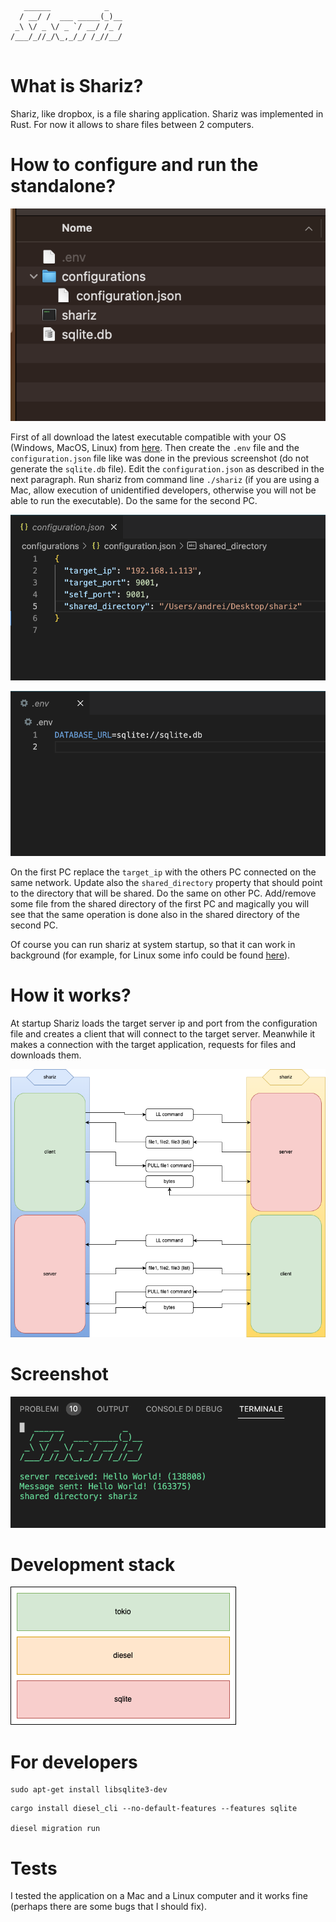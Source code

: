 ```
   ______            _   
  / __/ /  ___ _____(_)__
 _\ \/ _ \/ _ `/ __/ /_ /
/___/_//_/\_,_/_/ /_//__/
                         
```

# What is Shariz?
Shariz, like dropbox, is a file sharing application. Shariz was implemented in Rust. For now it allows to share files between 2 computers.

# How to configure and run the standalone?

![shariz configuration](images/struct.png)

 First of all download the latest executable compatible with your OS (Windows, MacOS, Linux) from [here](https://github.com/goto-eof/shariz/releases). Then create the `.env` file and the `configuration.json` file like was done in the previous screenshot (do not generate the `sqlite.db` file). Edit the `configuration.json` as described in the next paragraph. Run shariz from command line `./shariz` (if you are using a Mac, allow execution of unidentified developers, otherwise you will not be able to run the executable). Do the same for the second PC. 

![shariz configuration](images/configuration_file.png)

![shariz configuration](images/dot_env_file.png)

On the first PC replace the `target_ip` with the others PC connected on the same network. Update also the `shared_directory` property that should point to the directory that will be shared. Do the same on other PC. Add/remove some file from the shared directory of the first PC and magically you will see that the same operation is done also in the shared directory of the second PC.

Of course you can run shariz at system startup, so that it can work in background (for example, for Linux some info could be found [here](https://www.baeldung.com/linux/run-script-on-startup)).

# How it works?
At startup Shariz loads the target server ip and port from the configuration file and creates a client that will connect to the target server. Meanwhile it makes a connection with the target application, requests for files and downloads them.

![shariz flow](images/flow.png)

# Screenshot

![shariz flow](images/screenshot.png)

# Development stack

![shariz flow](images/dev_stack.png)

# For developers
```
sudo apt-get install libsqlite3-dev
```

```
cargo install diesel_cli --no-default-features --features sqlite

diesel migration run
```


# Tests

I tested the application on a Mac and a Linux computer and it works fine (perhaps there are some bugs that I should fix).